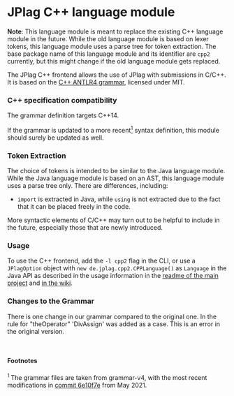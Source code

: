 # JPlag C++ language module

**Note**: This language module is meant to replace the existing C++ language module in the future.
While the old language module is based on lexer tokens, this language module uses a parse tree for token extraction.
The base package name of this language module and its identifier are `cpp2` currently, but this might change if the old
language module gets replaced.

The JPlag C++ frontend allows the use of JPlag with submissions in C/C++. <br>
It is based on the [C++ ANTLR4 grammar](https://github.com/antlr/grammars-v4/tree/master/cpp), licensed under MIT.

### C++ specification compatibility

The grammar definition targets C++14.

If the grammar is updated to a more recent<a href="#footnote-1"><sup>1</sup></a> syntax definition, this module should surely be updated as well.

### Token Extraction

The choice of tokens is intended to be similar to the Java language module.
While the Java language module is based on an AST, this language module uses a parse tree only.
There are differences, including:
- `import` is extracted in Java, while `using` is not extracted due to the fact that it can be placed freely in the code.

More syntactic elements of C/C++ may turn out to be helpful to include in the future, especially those that are newly introduced.

### Usage

To use the C++ frontend, add the `-l cpp2` flag in the CLI, or use a `JPlagOption` object with `new de.jplag.cpp2.CPPLanguage()` as `Language` in the Java API as described in the usage information in the [readme of the main project](https://github.com/jplag/JPlag#usage) and [in the wiki](https://github.com/jplag/JPlag/wiki/1.-How-to-Use-JPlag).

### Changes to the Grammar

There is one change in our grammar compared to the original one. In the rule for "theOperator" 'DivAssign' was added as a case.
This is an error in the original version.

<br>

#### Footnotes
<section id="footnote-1"><sup>1 </sup>The grammar files are taken from grammar-v4, with the most recent modifications in <a href="https://github.com/antlr/grammars-v4/tree/fa4aff92b58e40bd337ab9f27217dc3feafbc32e/cpp">commit 6e10f7e</a> from May 2021.</section>